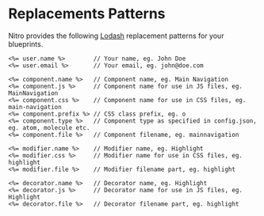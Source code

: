 # Replacements Patterns

Nitro provides the following [Lodash](https://lodash.com/docs#template) replacement patterns for your blueprints. 

    <%= user.name %>		// Your name, eg. John Doe
    <%= user.email %>		// Your email, eg. john@doe.com
    
    <%= component.name %>	// Component name, eg. Main Navigation
    <%= component.js %> 	// Component name for use in JS files, eg. MainNavigation
    <%= component.css %> 	// Component name for use in CSS files, eg. main-navigation
    <%= component.prefix %>	// CSS class prefix, eg. o
    <%= component.type %>	// Component type as specified in config.json, eg. atom, molecule etc. 
    <%= component.file %>	// Component filename, eg. mainnavigation
    
    <%= modifier.name %>	// Modifier name, eg. Highlight 
    <%= modifier.css %> 	// Modifier name for use in CSS files, eg. highlight
    <%= modifier.file %> 	// Modifier filename part, eg. highlight
    
    <%= decorator.name %>	// Decorator name, eg. Highlight 
    <%= decorator.js %> 	// Decorator name for use in JS files, eg. Highlight
    <%= decorator.file %> 	// Decorator filename part, eg. highlight

